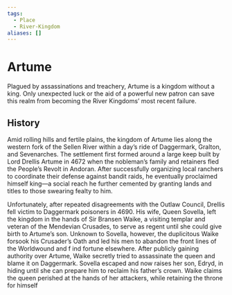 ```yaml
---
tags:
  - Place
  - River-Kingdom
aliases: []
---
```

# Artume
Plagued by assassinations and treachery, Artume is a kingdom without a king. Only unexpected luck or the aid of a powerful new patron can save this realm from becoming the River Kingdoms’ most recent failure.  
## History
Amid rolling hills and fertile plains, the kingdom of Artume lies along the western fork of the Sellen River within a day’s ride of Daggermark, Gralton, and Sevenarches. The settlement first formed around a large keep built by Lord Drellis Artume in 4672 when the nobleman’s family and retainers fled the People’s Revolt in Andoran. After successfully organizing local ranchers to coordinate their defense against bandit raids, he eventually proclaimed himself king—a social reach he further cemented by granting lands and titles to those swearing fealty to him.

Unfortunately, after repeated disagreements with the Outlaw Council, Drellis fell victim to Daggermark poisoners in 4690. His wife, Queen Sovella, left the kingdom in the hands of Sir Bransen Waike, a visiting templar and veteran of the Mendevian Crusades, to serve as regent until she could give birth to Artume’s son. Unknown to Sovella, however, the duplicitous Waike forsook his Crusader’s Oath and led his men to abandon the front lines of the Worldwound and f ind fortune elsewhere. After publicly gaining authority over Artume, Waike secretly tried to assassinate the queen and blame it on Daggermark. Sovella escaped and now raises her son, Edryd, in hiding until she can prepare him to reclaim his father’s crown. Waike claims the queen perished at the hands of her attackers, while retaining the throne for himself